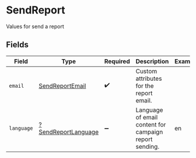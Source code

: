 # SendReport

Values for send a report


## Fields

| Field                                                            | Type                                                             | Required                                                         | Description                                                      | Example                                                          |
| ---------------------------------------------------------------- | ---------------------------------------------------------------- | ---------------------------------------------------------------- | ---------------------------------------------------------------- | ---------------------------------------------------------------- |
| `email`                                                          | [SendReportEmail](../../models/shared/SendReportEmail.md)        | :heavy_check_mark:                                               | Custom attributes for the report email.                          |                                                                  |
| `language`                                                       | [?SendReportLanguage](../../models/shared/SendReportLanguage.md) | :heavy_minus_sign:                                               | Language of email content for campaign report sending.           | en                                                               |